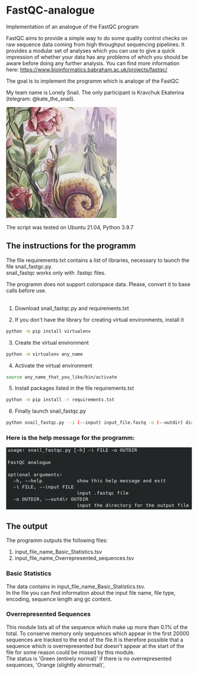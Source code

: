 # FastQC-analogue
Implementation of an analogue of the FastQC program <br>

FastQC aims to provide a simple way to do some quality control checks on raw sequence data coming from high throughput sequencing pipelines. It provides a modular set of analyses which you can use to give a quick impression of whether your data has any problems of which you should be aware before doing any further analysis. You can find more information here: https://www.bioinformatics.babraham.ac.uk/projects/fastqc/ <br>

The goal is to implement the programm which is analoge of the FastQC <br>

My team name is Lonely Snail. The only participant is Kravchuk Ekaterina (telegram: @kate_the_snail). <br>

![snail](./pictures/snail.jpg "snail")


The script was tested on Ubuntu 21.04, Python 3.9.7

## The instructions for the programm

The file requirements.txt contains a list of libraries, necessary to launch the file snail_fastgc.py. <br>
snail_fastqc works only with .fastqc files.

The programm does not support colorspace data. Please, convert it to base calls before use. <br>
<br>
1) Download snail_fastqc.py and requirements.txt <br>

2) If you don't have the library for creating virtual environments, install it 
```bash
python -m pip install virtualenv
```

3) Create the virtual environment 
```bash
python -m virtualenv any_name
```

4) Activate the virtual environment
```bash
source any_name_that_you_like/bin/activate
```

5) Install packages listed in the file requirements.txt 
```bash
python -m pip install -r requirements.txt
```

6) Finally launch snail_fastqc.py

```bash
python snail_fastqc.py --i (--input) input_file.fastq -o (--outdir) dir_to_save_output/
```
### Here is the help message for the programm:
![help](./pictures/help.jpg "help")

## The output

The programm outputs the following files:
1) input_file_name_Basic_Statistics.tsv
2) input_file_name_Overrepresented_sequences.tsv

### Basic Statistics
The data contains in input_file_name_Basic_Statistics.tsv. <br>
In the file you can find information about the input file name, file type, encoding, sequence length ang gc content.

### Overrepresented Sequences
This module lists all of the sequence which make up more than 0.1% of the total. To conserve memory only sequences which appear in the first 20000 sequences are tracked to the end of the file.It is therefore possible that a sequence which is overrepresented but doesn't appear at the start of the file for some reason could be missed by this module.<br>
The status is 'Green (entirely normal)' if there is no overrepresented sequences, 'Orange (slightly abnormal)', 
